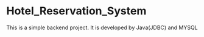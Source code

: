 # Hotel_Reservation_System

This is a simple backend project.
It is developed by Java(JDBC) and MYSQL 

